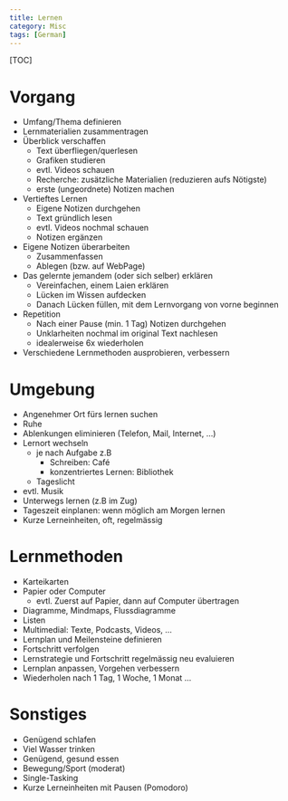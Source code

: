 ```yaml
---
title: Lernen
category: Misc
tags: [German]
---
```

[TOC]


# Vorgang

- Umfang/Thema definieren
- Lernmaterialien zusammentragen
- Überblick verschaffen
    - Text überfliegen/querlesen
    - Grafiken studieren 
    - evtl. Videos schauen
    - Recherche: zusätzliche Materialien (reduzieren aufs Nötigste)
    - erste (ungeordnete) Notizen machen
- Vertieftes Lernen
    - Eigene Notizen durchgehen
    - Text gründlich lesen
    - evtl. Videos nochmal schauen
    - Notizen ergänzen
- Eigene Notizen überarbeiten
    - Zusammenfassen
    - Ablegen (bzw. auf WebPage)
- Das gelernte jemandem (oder sich selber) erklären
    - Vereinfachen, einem Laien erklären
    - Lücken im Wissen aufdecken
    - Danach Lücken füllen, mit dem Lernvorgang von vorne beginnen
- Repetition
    - Nach einer Pause (min. 1 Tag) Notizen durchgehen
    - Unklarheiten nochmal im original Text nachlesen
    - idealerweise 6x wiederholen
- Verschiedene Lernmethoden ausprobieren, verbessern

# Umgebung

- Angenehmer Ort fürs lernen suchen
- Ruhe
- Ablenkungen eliminieren (Telefon, Mail, Internet, …)
- Lernort wechseln
    - je nach Aufgabe z.B
        - Schreiben: Café
        - konzentriertes Lernen: Bibliothek
    - Tageslicht
- evtl. Musik
- Unterwegs lernen (z.B im Zug)
- Tageszeit einplanen: wenn möglich am Morgen lernen
- Kurze Lerneinheiten, oft, regelmässig

# Lernmethoden

- Karteikarten
- Papier oder Computer
    - evtl. Zuerst auf Papier, dann auf Computer übertragen
- Diagramme, Mindmaps, Flussdiagramme
- Listen
- Multimedial: Texte, Podcasts, Videos, …
- Lernplan und Meilensteine definieren
- Fortschritt verfolgen
- Lernstrategie und Fortschritt regelmässig neu evaluieren
- Lernplan anpassen, Vorgehen verbessern
- Wiederholen nach 1 Tag, 1 Woche, 1 Monat …

# Sonstiges

- Genügend schlafen
- Viel Wasser trinken
- Genügend, gesund essen
- Bewegung/Sport (moderat)
- Single-Tasking
- Kurze Lerneinheiten mit Pausen (Pomodoro)
